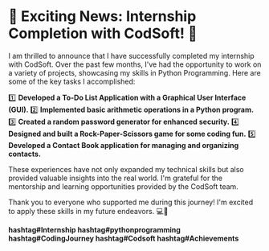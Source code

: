 # 🚀 Exciting News: Internship Completion with CodSoft! 🚀

I am thrilled to announce that I have successfully completed my internship with CodSoft. Over the past few months, I've had the opportunity to work on a variety of projects, showcasing my skills in Python Programming. Here are some of the key tasks I accomplished:

1️⃣ **Developed a To-Do List Application with a Graphical User Interface (GUI).**
2️⃣ **Implemented basic arithmetic operations in a Python program.**
3️⃣ **Created a random password generator for enhanced security.**
4️⃣ **Designed and built a Rock-Paper-Scissors game for some coding fun.**
5️⃣ **Developed a Contact Book application for managing and organizing contacts.**

These experiences have not only expanded my technical skills but also provided valuable insights into the real world. I'm grateful for the mentorship and learning opportunities provided by the CodSoft team.

Thank you to everyone who supported me during this journey! I'm excited to apply these skills in my future endeavors. 💻🎉 

**hashtag#Internship hashtag#pythonprogramming hashtag#CodingJourney hashtag#Codsoft hashtag#Achievements**
